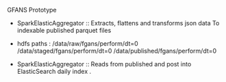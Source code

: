 
 GFANS Prototype
 
- SparkElasticAggregator ::
   Extracts, flattens and transforms json data
   To indexable published parquet files
  

- hdfs paths :
    /data/raw/fgans/perform/dt=0
    /data/staged/fgans/perform/dt=0
    /data/published/fgans/perform/dt=0
 
  
- SparkElasticAggregator ::
   Reads from published and post into ElasticSearch daily index
. 
